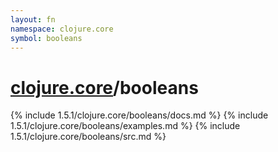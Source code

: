 ```yaml
---
layout: fn
namespace: clojure.core
symbol: booleans
---
```


# [clojure.core](../)/booleans

{% include 1.5.1/clojure.core/booleans/docs.md %}
{% include 1.5.1/clojure.core/booleans/examples.md %}
{% include 1.5.1/clojure.core/booleans/src.md %}

